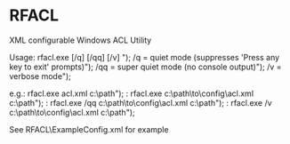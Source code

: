# RFACL
XML configurable Windows ACL Utility

Usage: rfacl.exe [/q] [/qq] [/v] <acl spec file> <path>");
       /q   =  quiet mode (suppresses 'Press any key to exit' prompts)");
       /qq  =  super quiet mode (no console output)");
       /v   =  verbose mode");

e.g.: rfacl.exe acl.xml c:\path");
    : rfacl.exe c:\path\to\config\acl.xml c:\path");
    : rfacl.exe /qq c:\path\to\config\acl.xml c:\path");
    : rfacl.exe /v c:\path\to\config\acl.xml c:\path");
    
See RFACL\ExampleConfig.xml for example
